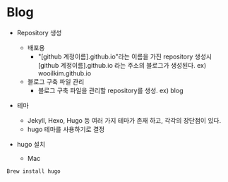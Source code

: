 # Blog

- Repository 생성
  - 배포용
    - "[github 계정이름].github.io"라는 이름을 가진 repository 생성시 [github 계정이름].github.io 라는 주소의 블로그가 생성된다. ex) wooilkim.github.io
  - 블로그 구축 파일 관리
    - 블로그 구축 파일을 관리할 repository를 생성. ex) blog

- 테마
  - Jekyll, Hexo, Hugo 등 여러 가지 테마가 존재 하고, 각각의 장단점이 있다.
  - hugo 테마를 사용하기로 결정

- hugo 설치
  - Mac
~~~
Brew install hugo
~~~
